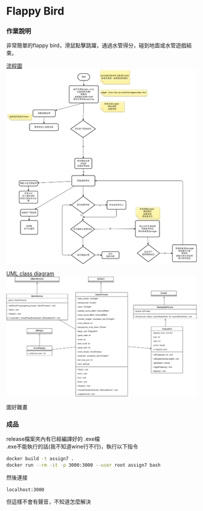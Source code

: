 # Flappy Bird
### 作業說明
非常簡單的flappy bird，滑鼠點擊跳躍，通過水管得分，碰到地面或水管遊戲結束。  

[流程圖](https://github.com/antyee87/assign7/blob/main/flow%20chart.png)  
<img src="https://github.com/antyee87/assign7/blob/main/flow%20chart.png?raw=true" alt="流程圖" />  

[UML class diagram](https://github.com/antyee87/assign7/blob/main/uml%20class%20diagram.png)  
<img src="https://github.com/antyee87/assign7/blob/main/uml%20class%20diagram.png?raw=true" alt="流程圖" />  

圖好難畫

### 成品
release檔案夾內有已經編譯好的 .exe檔  
.exe不能執行的話(我不知道wine行不行)，執行以下指令
```bash
docker build -t assign7 .
docker run --rm -it -p 3000:3000 --user root assign7 bash
```
然後連接
```bash
localhost:3000
```
但這樣不會有聲音，不知道怎麼解決